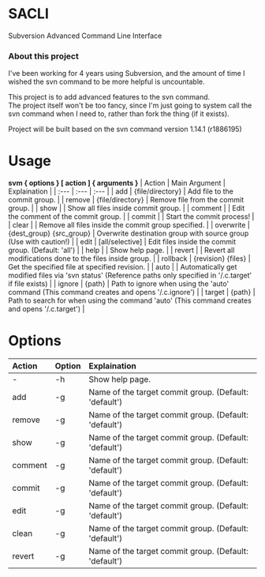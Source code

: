 # SACLI
Subversion Advanced Command Line Interface
  
### About this project
I've been working for 4 years using Subversion, and the amount of time I wished the svn command to be more helpful is uncountable.  
  
This project is to add advanced features to the svn command.  
The project itself won't be too fancy, since I'm just going to system call the svn command when I need to, rather than fork the thing (if it exists). 
  
Project will be built based on the svn command version 1.14.1 (r1886195)  
  
# Usage
**svm { options } \[ action \] { arguments }**
| Action    | Main Argument              | Explaination                                                                                                      |
| :---      | :---                       | :---                                                                                                              |
| add       | {file/directory}           | Add file to the commit group.                                                                                     |
| remove    | {file/directory}           | Remove file from the commit group.                                                                                |
| show      |                            | Show all files inside commit group.                                                                               |
| comment   |                            | Edit the comment of the commit group.                                                                             |
| commit    |                            | Start the commit process!                                                                                         |
| clear     |                            | Remove all files inside the commit group specified.                                                               |
| overwrite | {dest\_group} {src\_group} | Overwrite destination group with source group (Use with caution!)                                                 |
| edit      | \[all/selective\]          | Edit files inside the commit group. (Default: 'all')                                                              |
| help      |                            | Show help page.                                                                                                   |
| revert    |                            | Revert all modifications done to the files inside group.                                                          |
| rollback  | {revision} {files}         | Get the specified file at specified revision.                                                                     |
| auto      |                            | Automatically get modified files via 'svn status' (Reference paths only specified in '/.c.target' if file exists) |
| ignore    | {path}                     | Path to ignore when using the 'auto' command (This command creates and opens '/.c.ignore')                        |
| target    | {path}                     | Path to search for when using the command 'auto' (This command creates and opens '/.c.target')                    |
  
# Options
| Action  | Option | Explaination                                          |
| :---    | :---   | :---                                                  |
| -       | -h     | Show help page.                                       |
| add     | -g     | Name of the target commit group. (Default: 'default') |
| remove  | -g     | Name of the target commit group. (Default: 'default') |
| show    | -g     | Name of the target commit group. (Default: 'default') |
| comment | -g     | Name of the target commit group. (Default: 'default') |
| commit  | -g     | Name of the target commit group. (Default: 'default') |
| edit    | -g     | Name of the target commit group. (Default: 'default') |
| clean   | -g     | Name of the target commit group. (Default: 'default') |
| revert  | -g     | Name of the target commit group. (Default: 'default') |
